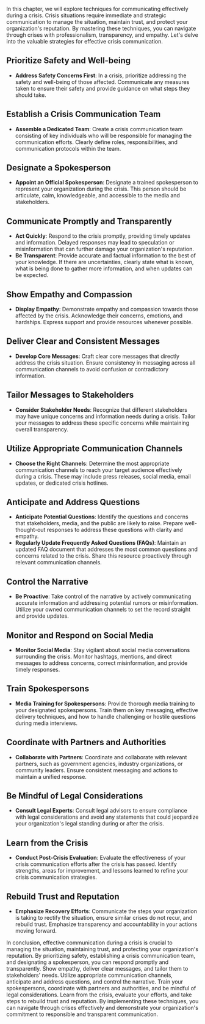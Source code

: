 
In this chapter, we will explore techniques for communicating effectively during a crisis. Crisis situations require immediate and strategic communication to manage the situation, maintain trust, and protect your organization's reputation. By mastering these techniques, you can navigate through crises with professionalism, transparency, and empathy. Let's delve into the valuable strategies for effective crisis communication.

Prioritize Safety and Well-being
--------------------------------

* **Address Safety Concerns First**: In a crisis, prioritize addressing the safety and well-being of those affected. Communicate any measures taken to ensure their safety and provide guidance on what steps they should take.

Establish a Crisis Communication Team
-------------------------------------

* **Assemble a Dedicated Team**: Create a crisis communication team consisting of key individuals who will be responsible for managing the communication efforts. Clearly define roles, responsibilities, and communication protocols within the team.

Designate a Spokesperson
------------------------

* **Appoint an Official Spokesperson**: Designate a trained spokesperson to represent your organization during the crisis. This person should be articulate, calm, knowledgeable, and accessible to the media and stakeholders.

Communicate Promptly and Transparently
--------------------------------------

* **Act Quickly**: Respond to the crisis promptly, providing timely updates and information. Delayed responses may lead to speculation or misinformation that can further damage your organization's reputation.
* **Be Transparent**: Provide accurate and factual information to the best of your knowledge. If there are uncertainties, clearly state what is known, what is being done to gather more information, and when updates can be expected.

Show Empathy and Compassion
---------------------------

* **Display Empathy**: Demonstrate empathy and compassion towards those affected by the crisis. Acknowledge their concerns, emotions, and hardships. Express support and provide resources whenever possible.

Deliver Clear and Consistent Messages
-------------------------------------

* **Develop Core Messages**: Craft clear core messages that directly address the crisis situation. Ensure consistency in messaging across all communication channels to avoid confusion or contradictory information.

Tailor Messages to Stakeholders
-------------------------------

* **Consider Stakeholder Needs**: Recognize that different stakeholders may have unique concerns and information needs during a crisis. Tailor your messages to address these specific concerns while maintaining overall transparency.

Utilize Appropriate Communication Channels
------------------------------------------

* **Choose the Right Channels**: Determine the most appropriate communication channels to reach your target audience effectively during a crisis. These may include press releases, social media, email updates, or dedicated crisis hotlines.

Anticipate and Address Questions
--------------------------------

* **Anticipate Potential Questions**: Identify the questions and concerns that stakeholders, media, and the public are likely to raise. Prepare well-thought-out responses to address these questions with clarity and empathy.
* **Regularly Update Frequently Asked Questions (FAQs)**: Maintain an updated FAQ document that addresses the most common questions and concerns related to the crisis. Share this resource proactively through relevant communication channels.

Control the Narrative
---------------------

* **Be Proactive**: Take control of the narrative by actively communicating accurate information and addressing potential rumors or misinformation. Utilize your owned communication channels to set the record straight and provide updates.

Monitor and Respond on Social Media
-----------------------------------

* **Monitor Social Media**: Stay vigilant about social media conversations surrounding the crisis. Monitor hashtags, mentions, and direct messages to address concerns, correct misinformation, and provide timely responses.

Train Spokespersons
-------------------

* **Media Training for Spokespersons**: Provide thorough media training to your designated spokespersons. Train them on key messaging, effective delivery techniques, and how to handle challenging or hostile questions during media interviews.

Coordinate with Partners and Authorities
----------------------------------------

* **Collaborate with Partners**: Coordinate and collaborate with relevant partners, such as government agencies, industry organizations, or community leaders. Ensure consistent messaging and actions to maintain a unified response.

Be Mindful of Legal Considerations
----------------------------------

* **Consult Legal Experts**: Consult legal advisors to ensure compliance with legal considerations and avoid any statements that could jeopardize your organization's legal standing during or after the crisis.

Learn from the Crisis
---------------------

* **Conduct Post-Crisis Evaluation**: Evaluate the effectiveness of your crisis communication efforts after the crisis has passed. Identify strengths, areas for improvement, and lessons learned to refine your crisis communication strategies.

Rebuild Trust and Reputation
----------------------------

* **Emphasize Recovery Efforts**: Communicate the steps your organization is taking to rectify the situation, ensure similar crises do not recur, and rebuild trust. Emphasize transparency and accountability in your actions moving forward.

In conclusion, effective communication during a crisis is crucial to managing the situation, maintaining trust, and protecting your organization's reputation. By prioritizing safety, establishing a crisis communication team, and designating a spokesperson, you can respond promptly and transparently. Show empathy, deliver clear messages, and tailor them to stakeholders' needs. Utilize appropriate communication channels, anticipate and address questions, and control the narrative. Train your spokespersons, coordinate with partners and authorities, and be mindful of legal considerations. Learn from the crisis, evaluate your efforts, and take steps to rebuild trust and reputation. By implementing these techniques, you can navigate through crises effectively and demonstrate your organization's commitment to responsible and transparent communication.
